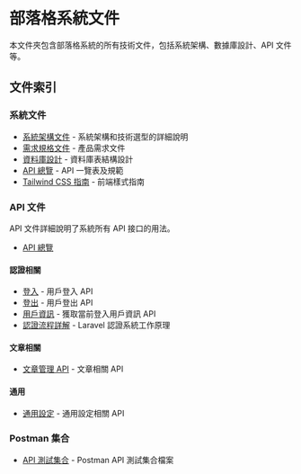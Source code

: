 # 部落格系統文件

本文件夾包含部落格系統的所有技術文件，包括系統架構、數據庫設計、API 文件等。

## 文件索引

### 系統文件

- [系統架構文件](ARCHITECTURE.md) - 系統架構和技術選型的詳細說明
- [需求規格文件](PRD.md) - 產品需求文件
- [資料庫設計](database.md) - 資料庫表結構設計
- [API 總覽](API.md) - API 一覽表及規範
- [Tailwind CSS 指南](tailwind-guide.md) - 前端樣式指南

### API 文件

API 文件詳細說明了系統所有 API 接口的用法。

- [API 總覽](api/README.md)

#### 認證相關

- [登入](api/auth/login.md) - 用戶登入 API
- [登出](api/auth/logout.md) - 用戶登出 API
- [用戶資訊](api/auth/user.md) - 獲取當前登入用戶資訊 API
- [認證流程詳解](api/auth/auth-flow.md) - Laravel 認證系統工作原理

#### 文章相關

- [文章管理 API](api/article/) - 文章相關 API

#### 通用

- [通用設定](api/common/) - 通用設定相關 API

### Postman 集合

- [API 測試集合](postman/) - Postman API 測試集合檔案 
